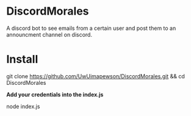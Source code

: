 # DiscordMorales
A discord bot to see emails from a certain user and post them to an announcment channel on discord.

# Install
git clone https://github.com/UwUimapewson/DiscordMorales.git && cd DiscordMorales

**Add your credentials into the index.js**

node index.js
